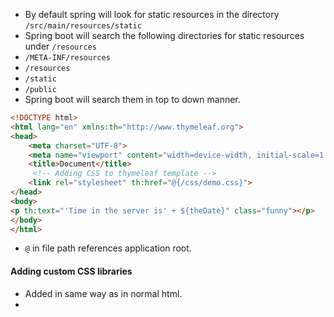 - By default spring will look for static resources in the directory `/src/main/resources/static`
- Spring boot will search the following directories for static resources under `/resources`
- `/META-INF/resources`
- `/resources`
- `/static`
- `/public`
- Spring boot will search them in top to down manner.

```html
<!DOCTYPE html>  
<html lang="en" xmlns:th="http://www.thymeleaf.org">  
<head>  
    <meta charset="UTF-8">  
    <meta name="viewport" content="width=device-width, initial-scale=1.0">  
    <title>Document</title>  
     <!-- Adding CSS to thymeleaf template -->
    <link rel="stylesheet" th:href="@{/css/demo.css}">  
</head>  
<body>  
<p th:text="'Time in the server is' + ${theDate}" class="funny"></p>  
</body>  
</html>
```
- `@` in file path references application root.
#### Adding custom CSS libraries
- Added in same way as in normal html.
- 